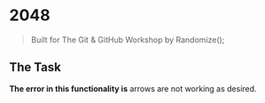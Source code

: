 # 2048
> Built for The Git & GitHub Workshop by Randomize();

## The Task
**The error in this functionality is** 
arrows are not working as desired.